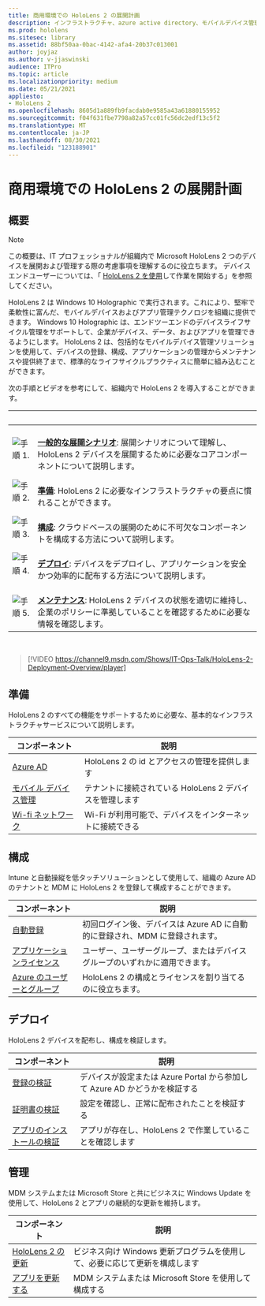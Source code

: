 ```yaml
---
title: 商用環境での HoloLens 2 の展開計画
description: インフラストラクチャ、azure active directory、モバイルデバイス管理など、エンタープライズ環境で HoloLens をデプロイおよび管理するための主要なニーズについて説明します。
ms.prod: hololens
ms.sitesec: library
ms.assetid: 88bf50aa-0bac-4142-afa4-20b37c013001
author: joyjaz
ms.author: v-jjaswinski
audience: ITPro
ms.topic: article
ms.localizationpriority: medium
ms.date: 05/21/2021
appliesto:
- HoloLens 2
ms.openlocfilehash: 8605d1a889fb9facdab0e9585a43a61880155952
ms.sourcegitcommit: f04f631fbe7798a82a57cc01fc56dc2edf13c5f2
ms.translationtype: MT
ms.contentlocale: ja-JP
ms.lasthandoff: 08/30/2021
ms.locfileid: "123188901"
---
```

# <a name="planning-hololens-2-deployment-in-a-commercial-environment"></a>商用環境での HoloLens 2 の展開計画

## <a name="overview"></a>概要

> [!NOTE]
> この概要は、IT プロフェッショナルが組織内で Microsoft HoloLens 2 つのデバイスを展開および管理する際の考慮事項を理解するのに役立ちます。 デバイスエンドユーザーについては、「 [HoloLens 2 を使用](hololens2-setup.md)して作業を開始する」を参照してください。

HoloLens 2 は Windows 10 Holographic で実行されます。これにより、堅牢で柔軟性に富んだ、モバイルデバイスおよびアプリ管理テクノロジを組織に提供できます。 Windows 10 Holographic は、エンドツーエンドのデバイスライフサイクル管理をサポートして、企業がデバイス、データ、およびアプリを管理できるようにします。 HoloLens 2 は、包括的なモバイルデバイス管理ソリューションを使用して、デバイスの登録、構成、アプリケーションの管理からメンテナンスや提供終了まで、標準的なライフサイクルプラクティスに簡単に組み込むことができます。

次の手順とビデオを参考にして、組織内で HoloLens 2 を導入することができます。

| &nbsp; | &nbsp; |
|--|--|
| ![手順 1.](images/1green.png)| <br/> **[一般的な展開シナリオ](hololens-requirements.md)**: 展開シナリオについて理解し、HoloLens 2 デバイスを展開するために必要なコアコンポーネントについて説明します。 |
| ![手順 2.](images/2green.png)| <br/> **[準備](#prepare)**: HoloLens 2 に必要なインフラストラクチャの要点に慣れることができます。 |
| ![手順 3.](images/3green.png) | <br/> **[構成](#configure)**: クラウドベースの展開のために不可欠なコンポーネントを構成する方法について説明します。 |
| ![手順 4.](images/4green.png) | <br/> **[デプロイ](#deploy)**: デバイスをデプロイし、アプリケーションを安全かつ効率的に配布する方法について説明します。 |
| ![手順 5.](images/5green.png) | <br/> **[メンテナンス](#maintain)**: HoloLens 2 デバイスの状態を適切に維持し、企業のポリシーに準拠していることを確認するために必要な情報を確認します。 |

<br/>

> [!VIDEO https://channel9.msdn.com/Shows/IT-Ops-Talk/HoloLens-2-Deployment-Overview/player]

## <a name="prepare"></a>準備

HoloLens 2 のすべての機能をサポートするために必要な、基本的なインフラストラクチャサービスについて説明します。

| コンポーネント | 説明 |
|-----------|------------|
| [Azure AD](hololens-identity.md) | HoloLens 2 の id とアクセスの管理を提供します  |
| [モバイル デバイス管理](hololens-mdm-configure.md)| テナントに接続されている HoloLens 2 デバイスを管理します  |
| [Wi-fi ネットワーク](hololens-commercial-infrastructure.md)| Wi-Fi が利用可能で、デバイスをインターネットに接続できる  |

## <a name="configure"></a>構成

Intune と自動操縦を低タッチソリューションとして使用して、組織の Azure AD のテナントと MDM に HoloLens 2 を登録して構成することができます。

| コンポーネント | 説明 |
|-----------|------------|
| [自動登録](hololens-enroll-mdm.md#auto-enrollment-in-mdm) | 初回ログイン後、デバイスは Azure AD に自動的に登録され、MDM に登録されます。  |
| [アプリケーションライセンス](hololens2-cloud-connected-configure.md#application-licenses)| ユーザー、ユーザーグループ、またはデバイスグループのいずれかに適用できます。  |
| [Azure のユーザーとグループ](hololens2-cloud-connected-configure.md#azure-users-and-groups) | HoloLens 2 の構成とライセンスを割り当てるのに役立ちます。  |

## <a name="deploy"></a>デプロイ

HoloLens 2 デバイスを配布し、構成を検証します。 

| コンポーネント | 説明 |
|-----------|------------|
| [登録の検証](hololens2-corp-connected-deploy.md#enrollment-validation) | デバイスが設定または Azure Portal から参加して Azure AD かどうかを検証する |
| [証明書の検証](hololens2-corp-connected-deploy.md#wi-fi-certificate-validation) | 設定を確認し、正常に配布されたことを検証する |
| [アプリのインストールの検証](hololens2-corp-connected-deploy.md#validate-lob-app-install) | アプリが存在し、HoloLens 2 で作業していることを確認します |

## <a name="maintain"></a>管理

MDM システムまたは Microsoft Store と共にビジネスに Windows Update を使用して、HoloLens 2 とアプリの継続的な更新を維持します。

| コンポーネント | 説明 |
|-----------|------------|
| [HoloLens 2 の更新](hololens-updates.md) | ビジネス向け Windows 更新プログラムを使用して、必要に応じて更新を構成します |
| [アプリを更新する](app-deploy-overview.md) | MDM システムまたは Microsoft Store を使用して構成する
